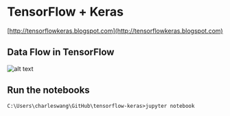 # TensorFlow + Keras

[http://tensorflowkeras.blogspot.com](http://tensorflowkeras.blogspot.com)

## Data Flow in TensorFlow

![alt text](https://www.tensorflow.org/images/tensors_flowing.gif "Tensors Flowing")

## Run the notebooks

`C:\Users\charleswang\GitHub\tensorflow-keras>jupyter notebook`